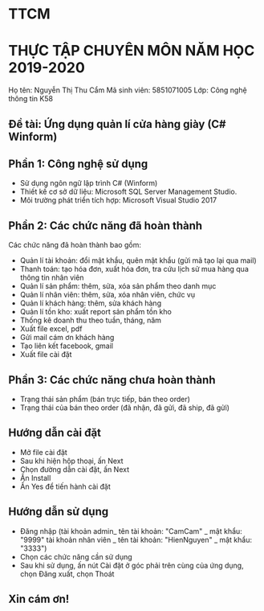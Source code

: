 # TTCM
# THỰC TẬP CHUYÊN MÔN NĂM HỌC 2019-2020
Họ tên: Nguyễn Thị Thu Cẩm
Mã sinh viên: 5851071005
Lớp: Công nghệ thông tin K58
## Đề tài: Ứng dụng quản lí cửa hàng giày (C# Winform)
## Phần 1: Công nghệ sử dụng
-	Sử dụng ngôn ngữ lập trình C# (Winform)
-	Thiết kế cơ sở dữ liệu: Microsoft SQL Server Management Studio.
-	Môi trường phát triển tích hợp: Microsoft Visual Studio 2017

## Phần 2: Các chức năng đã hoàn thành
Các chức năng đã hoàn thành bao gồm: 
- Quản lí tài khoản: đổi mật khẩu, quên mật khẩu (gửi mã tạo lại qua mail)
-	Thanh toán: tạo hóa đơn, xuất hóa đơn, tra cứu lịch sử mua hàng qua thông tin nhân viên
-	Quản lí sản phẩm: thêm, sửa, xóa sản phẩm theo danh mục
-	Quản lí nhân viên: thêm, sửa, xóa nhân viên, chức vụ
-	Quản lí khách hàng: thêm, sửa khách hàng
-	Quản lí tồn kho: xuất report sản phẩm tồn kho
-	Thống kê doanh thu theo tuần, tháng, năm
- Xuất file excel, pdf
- Gửi mail cám ơn khách hàng
- Tạo liên kết facebook, gmail
- Xuất file cài đặt
## Phần 3: Các chức năng chưa hoàn thành
- Trạng thái sản phẩm (bán trực tiếp, bán theo order)
- Trạng thái của bán theo order (đã nhận, đã gửi, đã ship, đã gửi)
## Hướng dẫn cài đặt
- Mở file cài đặt
- Sau khi hiện hộp thoại, ấn Next
- Chọn đường dẫn cài đặt, ấn Next
- Ấn Install
- Ấn Yes để tiến hành cài đặt

## Hướng dẫn sử dụng
- Đăng nhập
(tài khoản admin_ tên tài khoản: "CamCam" _ mật khẩu: "9999"
tài khoản nhân viên _ tên tài khoản: "HienNguyen" _ mật khẩu: "3333")
- Chọn các chức năng cần sử dụng
- Sau khi sử dụng, ấn nút Cài đặt ở góc phải trên cùng của ứng dụng, chọn Đăng xuất, chọn Thoát
## Xin cám ơn!
